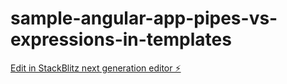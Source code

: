 # sample-angular-app-pipes-vs-expressions-in-templates

[Edit in StackBlitz next generation editor ⚡️](https://stackblitz.com/~/github.com/Vickrant993/sample-angular-app-pipes-vs-expressions-in-templates)